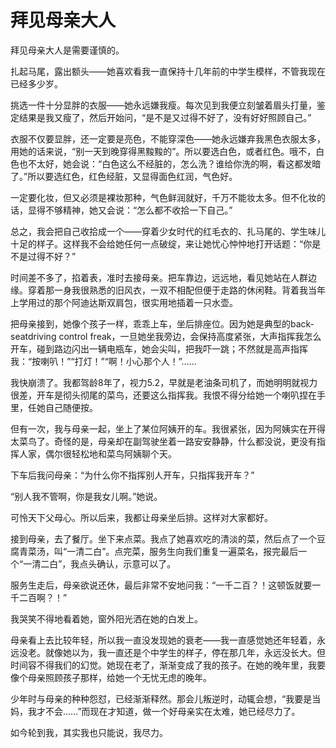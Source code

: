 # 拜见母亲大人

拜见母亲大人是需要谨慎的。 

扎起马尾，露出额头——她喜欢看我一直保持十几年前的中学生模样，不管我现在已经多少岁。 

挑选一件十分显胖的衣服——她永远嫌我瘦。每次见到我便立刻皱着眉头打量，鉴定结果是我又瘦了，然后开始问，“是不是又过得不好了，没有好好照顾自己。” 

衣服不仅要显胖，还一定要是亮色，不能穿深色——她永远嫌弃我黑色衣服太多，用她的话来说，“别一天到晚穿得黑黢黢的”。所以要选白色，或者红色。哦不，白色也不太好，她会说：“白色这么不经脏的，怎么洗？谁给你洗的啊，看这都发暗了。”所以要选红色，红色经脏，又显得面色红润，气色好。 

一定要化妆，但又必须是裸妆那种，气色鲜润就好，千万不能妆太多。但不化妆的话，显得不够精神，她又会说：“怎么都不收拾一下自己。” 

总之，我会把自己收拾成一个——穿着少女时代的红毛衣的、扎马尾的、学生味儿十足的样子。这样我不会给她任何一点破绽，来让她忧心忡忡地打开话题：“你是不是过得不好？” 

时间差不多了，掐着表，准时去接母亲。把车靠边，远远地，看见她站在人群边缘。穿着那一身我很熟悉的旧风衣，一双不相配但便于走路的休闲鞋。背着我当年上学用过的那个阿迪达斯双肩包，很实用地插着一只水壶。 

把母亲接到，她像个孩子一样，乖乖上车，坐后排座位。因为她是典型的back-seatdriving control freak，一旦她坐我旁边，会保持高度紧张，大声指挥我怎么开车，碰到路边闪出一辆电瓶车，她会尖叫，把我吓一跳；不然就是高声指挥我：“按喇叭！”“打灯！”“啊！小心那个人！”…… 

我快崩溃了。我都驾龄8年了，视力5.2，早就是老油条司机了，而她明明就视力很差，开车是彻头彻尾的菜鸟，还要这么指挥我。我恨不得分给她一个喇叭捏在手里，任她自己随便按。 

但有一次，我与母亲一起，坐上了某位阿姨开的车。我很紧张，因为阿姨实在开得太菜鸟了。奇怪的是，母亲却在副驾驶坐着一路安安静静，什么都没说，更没有指挥人家，偶尔很轻松地和菜鸟阿姨聊个天。 

下车后我问母亲：“为什么你不指挥别人开车，只指挥我开车？” 

“别人我不管啊，你是我女儿啊。”她说。 

可怜天下父母心。所以后来，我都让母亲坐后排。这样对大家都好。 

接到母亲，去了餐厅。坐下来点菜。我点了她喜欢吃的清淡的菜，然后点了一个豆腐青菜汤，叫“一清二白”。点完菜，服务生向我们重复一遍菜名，报完最后一个“一清二白”，我点头确认，示意可以了。 

服务生走后，母亲欲说还休，最后非常不安地问我：“一千二百？！这顿饭就要一千二百啊？！” 

我哭笑不得地看着她，窗外阳光洒在她的白发上。 

母亲看上去比较年轻，所以我一直没发现她的衰老——我一直感觉她还年轻着，永远没老。就像她以为，我一直还是个中学生的样子，停在那几年，永远没长大。但时间容不得我们的幻觉。她现在老了，渐渐变成了我的孩子。在她的晚年里，我要像个母亲照顾孩子那样，给她一个无忧无虑的晚年。 

少年时与母亲的种种怨怼，已经渐渐释然。那会儿叛逆时，动辄会想，“我要是当妈，我才不会……”而现在才知道，做一个好母亲实在太难，她已经尽力了。 

如今轮到我，其实我也只能说，我尽力。